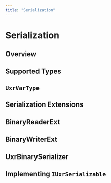 ```yaml
---
title: "Serialization"
---
```


# Serialization

## Overview

## Supported Types

## `UxrVarType`

## Serialization Extensions

## BinaryReaderExt

## BinaryWriterExt

## UxrBinarySerializer

## Implementing `IUxrSerializable`
